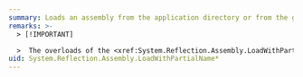 ```yaml
---
summary: Loads an assembly from the application directory or from the global assembly cache using a partial name.
remarks: >-
  > [!IMPORTANT]

  >  The overloads of the <xref:System.Reflection.Assembly.LoadWithPartialName%2A?displayProperty=fullName> method are obsolete and have been retained for backward compatibility. The non-obsolete alternative is <xref:System.Reflection.Assembly.Load%28System.String%29?displayProperty=fullName>.
uid: System.Reflection.Assembly.LoadWithPartialName*
---
```

